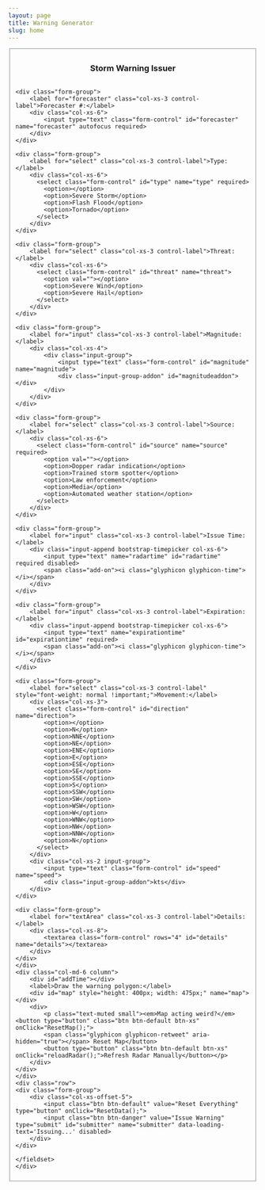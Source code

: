 ```yaml
---
layout: page
title: Warning Generator
slug: home
---
```

<div id="returnvalue"></div>
<div class="well bs-component col-md-12">
<form class="form-horizontal" id="stormwarning">
	<fieldset>
	<center><legend><h3>Storm Warning Issuer</h3></legend></center>
	<div class="row">
	<div class="col-md-6 column">

	<div class="form-group">
		<label for="forecaster" class="col-xs-3 control-label">Forecaster #:</label>
		<div class="col-xs-6">
			<input type="text" class="form-control" id="forecaster" name="forecaster" autofocus required>
		</div>
	</div>

	<div class="form-group">
		<label for="select" class="col-xs-3 control-label">Type:</label>
		<div class="col-xs-6">
		  <select class="form-control" id="type" name="type" required>
			<option></option>
			<option>Severe Storm</option>
			<option>Flash Flood</option>
			<option>Tornado</option>
		  </select>
		</div>
	</div>

	<div class="form-group">
		<label for="select" class="col-xs-3 control-label">Threat:</label>
		<div class="col-xs-6">
		  <select class="form-control" id="threat" name="threat">
			<option val=""></option>
			<option>Severe Wind</option>
			<option>Severe Hail</option>
		  </select>
		</div>
	</div>

	<div class="form-group">
		<label for="input" class="col-xs-3 control-label">Magnitude:</label>
		<div class="col-xs-4">
			<div class="input-group">
				<input type="text" class="form-control" id="magnitude" name="magnitude">
				<div class="input-group-addon" id="magnitudeaddon"></div>
			</div>
		</div>
	</div>

	<div class="form-group">
		<label for="select" class="col-xs-3 control-label">Source:</label>
		<div class="col-xs-6">
		  <select class="form-control" id="source" name="source" required>
			<option val=""></option>
			<option>Dopper radar indication</option>
			<option>Trained storm spotter</option>
			<option>Law enforcement</option>
			<option>Media</option>
			<option>Automated weather station</option>
		  </select>
		</div>
	</div>

	<div class="form-group">
		<label for="input" class="col-xs-3 control-label">Issue Time:</label>
		<div class="input-append bootstrap-timepicker col-xs-6">
			<input type="text" name="radartime" id="radartime" required disabled>
			<span class="add-on"><i class="glyphicon glyphicon-time"></i></span>
		</div>
	</div>

	<div class="form-group">
		<label for="input" class="col-xs-3 control-label">Expiration:</label>
		<div class="input-append bootstrap-timepicker col-xs-6">
			<input type="text" name="expirationtime" id="expirationtime" required>
			<span class="add-on"><i class="glyphicon glyphicon-time"></i></span>
		</div>
	</div>

	<div class="form-group">
		<label for="select" class="col-xs-3 control-label" style="font-weight: normal !important;">Movement:</label>
		<div class="col-xs-3">
		  <select class="form-control" id="direction" name="direction">
			<option></option>
			<option>N</option>
			<option>NNE</option>
			<option>NE</option>
			<option>ENE</option>
			<option>E</option>
			<option>ESE</option>
			<option>SE</option>
			<option>SSE</option>
			<option>S</option>
			<option>SSW</option>
			<option>SW</option>
			<option>WSW</option>
			<option>W</option>
			<option>WNW</option>
			<option>NW</option>
			<option>NNW</option>
			<option>N</option>
		  </select>
		</div>
		<div class="col-xs-2 input-group">
			<input type="text" class="form-control" id="speed" name="speed">
			<div class="input-group-addon">kts</div>
		</div>
	</div>

	<div class="form-group">
		<label for="textArea" class="col-xs-3 control-label">Details:</label>
		<div class="col-xs-8">
			<textarea class="form-control" rows="4" id="details" name="details"></textarea>
		</div>
	</div>
	</div>
	<div class="col-md-6 column">
		<div id="addTime"></div>
		<label>Draw the warning polygon:</label>
		<div id="map" style="height: 400px; width: 475px;" name="map"></div>
		<div>
			<p class="text-muted small"><em>Map acting weird?</em> <button type="button" class="btn btn-default btn-xs" onClick="ResetMap();">
			<span class="glyphicon glyphicon-retweet" aria-hidden="true"></span> Reset Map</button>
			<button type="button" class="btn btn-default btn-xs" onClick="reloadRadar();">Refresh Radar Manually</button></p>
		</div>
	</div>
	</div>
	<div class="row">
	<div class="form-group">
		<div class="col-xs-offset-5">
			<input class="btn btn-default" value="Reset Everything" type="button" onClick="ResetData();">
			<input class="btn btn-danger" value="Issue Warning" type="submit" id="submitter" name="submitter" data-loading-text='Issuing...' disabled>
		</div>
	</div>

	</fieldset>
	</div>
</form>

<script src="{{ '/vendor/Bootstrap/js/bootstrap-timepicker.js' | prepend: site.baseurl }}"></script>
<script src="{{ '/vendor/Leaflet.draw/leaflet.draw.js' | prepend: site.baseurl }}"></script>

<script src="{{ '/js/common.js' | prepend: site.baseurl }}"></script>
<script src="{{ '/js/warn.js' | prepend: site.baseurl }}"></script>
</div>
